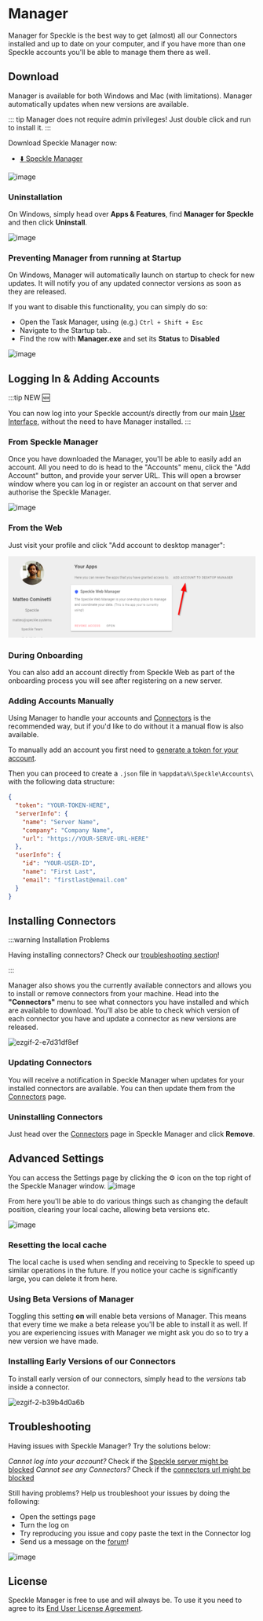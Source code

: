 # Manager

Manager for Speckle is the best way to get (almost) all our Connectors installed and up to date on your computer, and if you have more than one Speckle accounts you'll be able to manage them there as well.

## Download

Manager is available for both Windows and Mac (with limitations).
Manager automatically updates when new versions are available.

::: tip
Manager does not require admin privileges! Just double click and run to install it.
:::

Download Speckle Manager now:

- [⬇️ Speckle Manager](https://speckle-releases.netlify.app/)


![image](https://user-images.githubusercontent.com/2679513/182888937-d998604c-59ef-4cbc-bdb6-2176338d41fd.png)

### Uninstallation

On Windows, simply head over **Apps & Features**, find **Manager for Speckle** and then click **Uninstall**.

![image](https://user-images.githubusercontent.com/2679513/182909714-1a7f4815-949c-4557-870e-05ede9550f0c.png)

### Preventing Manager from running at Startup

On Windows, Manager will automatically launch on startup to check for new updates. It will notify you of any updated connector versions as soon as they are released.

If you want to disable this functionality, you can simply do so:

- Open the Task Manager, using (e.g.) `Ctrl + Shift + Esc`
- Navigate to the Startup tab..
- Find the row with **Manager.exe** and set its **Status** to **Disabled**

![image](https://user-images.githubusercontent.com/2679513/182909877-e6e86778-7cb6-4c79-9a2e-687f49c9694f.png)

## Logging In & Adding Accounts

:::tip NEW 🆕

You can now log into your Speckle account/s directly from our main [User Interface](/user/ui2), without the need to have Manager installed.
:::

### From Speckle Manager

Once you have downloaded the Manager, you'll be able to easily add an account. All you need to do is head to the "Accounts" menu, click the "Add Account" button, and provide your server URL. This will open a browser window where you can log in or register an account on that server and authorise the Speckle Manager.

![image](https://user-images.githubusercontent.com/2679513/182910118-c53294bc-d524-4821-b3da-ce3f7061da33.png)


### From the Web

Just visit your profile and click "Add account to desktop manager":

![image-20210322195941511](./img/manager/image-20210322195941511.png)

### During Onboarding

You can also add an account directly from Speckle Web as part of the onboarding process you will see after registering on a new server.

### Adding Accounts Manually

Using Manager to handle your accounts and [Connectors](/#connectors) is the recommended way, but if you'd like to do without it a manual flow is also available.

To manually add an account you first need to [generate a token for your account](/dev/tokens).

Then you can proceed to create a `.json` file in `%appdata%\Speckle\Accounts\` with the following data structure:

```json
{
  "token": "YOUR-TOKEN-HERE",
  "serverInfo": {
    "name": "Server Name",
    "company": "Company Name",
    "url": "https://YOUR-SERVE-URL-HERE"
  },
  "userInfo": {
    "id": "YOUR-USER-ID",
    "name": "First Last",
    "email": "firstlast@email.com"
  }
}
```

## Installing Connectors

:::warning Installation Problems

Having installing connectors? Check our [troubleshooting section](/user/manager.html#troubleshooting)!

:::

Manager also shows you the currently available connectors and allows you to install or remove connectors from your machine. Head into the **"Connectors"** menu to see what connectors you have installed and which are available to download. You'll also be able to check which version of each connector you have and update a connector as new versions are released.

![ezgif-2-e7d31df8ef](https://user-images.githubusercontent.com/2679513/182913494-026396d2-a59e-4da5-88ce-9b6a2bb595f1.gif)


### Updating Connectors

You will receive a notification in Speckle Manager when updates for your installed connectors are available. You can then update them from the [Connectors](/#connectors) page.

### Uninstalling Connectors

Just head over the [Connectors](/#connectors) page in Speckle Manager and click **Remove**.

## Advanced Settings

You can access the Settings page by clicking the ⚙ icon on the top right of the Speckle Manager window.
![image](https://user-images.githubusercontent.com/2679513/182913666-099783ce-8350-4729-9962-930abca15735.png)


From here you'll be able to do various things such as changing the default position, clearing your local cache, allowing beta versions etc.

![image](https://user-images.githubusercontent.com/2679513/182913732-bcbeb0e8-851c-456b-aa23-d306a2d92400.png)



### Resetting the local cache

The local cache is used when sending and receiving to Speckle to speed up similar operations in the future. If you notice your cache is significantly large, you can delete it from here.

### Using Beta Versions of Manager

Toggling this setting **on** will enable beta versions of Manager. This means that every time we make a beta release you'll be able to install it as well.
If you are experiencing issues with Manager we might ask you do so to try a new version we have made.

### Installing Early Versions of our Connectors

To install early version of our connectors, simply head to the *versions* tab inside a connector.

![ezgif-2-b39b4d0a6b](https://user-images.githubusercontent.com/2679513/182914704-abed66ce-404b-457f-a770-084a590d8fc3.gif)


## Troubleshooting

Having issues with Speckle Manager? Try the solutions below:

_Cannot log into your account?_ Check if the [Speckle server might be blocked](https://speckle.guide/user/FAQs.html#the-speckle-server-is-unreachable)
_Cannot see any Connectors?_ Check if the [connectors url might be blocked](https://speckle.guide/user/FAQs.html#the-speckle-server-is-unreachable)


Still having problems? Help us troubleshoot your issues by doing the following:

- Open the settings page
- Turn the log on
- Try reproducing you issue and copy paste the text in the Connector log
- Send us a message on the [forum](https://speckle.community)!

![image](https://user-images.githubusercontent.com/2679513/182915726-ef32b867-0d44-4cf8-8d4e-2e110b836c84.png)


## License

Speckle Manager is free to use and will always be.
To use it you need to agree to its [End User License Agreement](https://speckle.systems/eula/).
